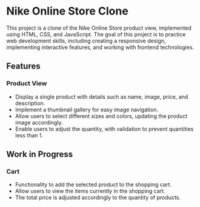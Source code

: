 # Nike Online Store Clone

This project is a clone of the Nike Online Store product view, implemented using HTML, CSS, and JavaScript.
The goal of this project is to practice web development skills, including creating a responsive design, implementing interactive features, and working with frontend technologies.

## Features

### Product View
- Display a single product with details such as name, image, price, and description.
- Implement a thumbnail gallery for easy image navigation.
- Allow users to select different sizes and colors, updating the product image accordingly.
- Enable users to adjust the quantity, with validation to prevent quantities less than 1.

## Work in Progress 

### Cart 
- Functionality to add the selected product to the shopping cart.
- Allow users to view the items currently in the shopping cart.
- The total price is adjusted accordingly to the quantity of products.
